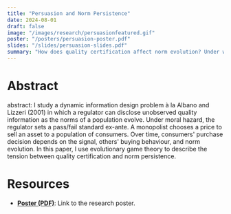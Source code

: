 ```yaml
---
title: "Persuasion and Norm Persistence"
date: 2024-08-01
draft: false
image: "/images/research/persuasionfeatured.gif"
poster: "/posters/persuasion-poster.pdf"
slides: "/slides/persuasion-slides.pdf"
summary: "How does quality certification affect norm evolution? Under which conditions does it increase consumer welfare?"
---
```


# Abstract

abstract: I study a dynamic information design problem à la Albano and Lizzeri (2001) in which a regulator can disclose unobserved quality information as the norms of a population evolve. Under moral hazard, the regulator sets a pass/fail standard ex-ante. A monopolist chooses a price to sell an asset to a population of consumers. Over time, consumers' purchase decision depends on the signal, others' buying behaviour, and norm evolution. In this paper, I use evolutionary game theory to describe the tension between quality certification and norm persistence.

# Resources

-   [**Poster (PDF)**](/posters/persuasion-poster.pdf): Link to the research poster.
